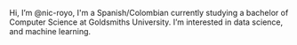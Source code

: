 Hi, I’m @nic-royo, I'm a Spanish/Colombian currently studying a bachelor of Computer Science at Goldsmiths University.
I’m interested in data science, and machine learning.


<!---
nic-royo/nic-royo is a ✨ special ✨ repository because its `README.md` (this file) appears on your GitHub profile.
You can click the Preview link to take a look at your changes.
--->
